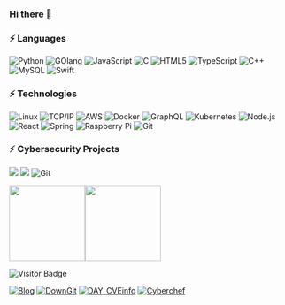 ### Hi there 👋

<!--
**TBOsec/TBOsec** is a ✨ _special_ ✨ repository because its `README.md` (this file) appears on your GitHub profile.

Here are some ideas to get you started:

- 🔭 I’m currently working on ...
- 🌱 I’m currently learning ...
- 👯 I’m looking to collaborate on ...
- 🤔 I’m looking for help with ...
- 💬 Ask me about ...
- 📫 How to reach me: ...
- 😄 Pronouns: ...
- ⚡ Fun fact: ...
-->

### ⚡ Languages

![Python](https://img.shields.io/badge/-Python-000?&logo=Python)
![GOlang](https://img.shields.io/badge/-Golang-000?&logo=go)
![JavaScript](https://img.shields.io/badge/-JavaScript-000?&logo=JavaScript)
![C](https://img.shields.io/badge/-C-000?&logo=C)
![HTML5](https://img.shields.io/badge/-HTML5-E34F26?style=flat-square&logo=html5&logoColor=white)
![TypeScript](https://img.shields.io/badge/-TypeScript-000?&logo=TypeScript)
![C++](https://img.shields.io/badge/-C++-000?&logo=c%2b%2b&logoColor=00599C)
![MySQL](https://img.shields.io/badge/-MySQL-000?&logo=MySQL)
![Swift](https://img.shields.io/badge/-Swift-000?&logo=Swift)

### ⚡ Technologies

![Linux](https://img.shields.io/badge/-Linux-000?&logo=Linux)
![TCP/IP](https://img.shields.io/badge/-TCP%2FIP-000?&logo=Windows-Terminal&logoColor=999)
![AWS](https://img.shields.io/badge/-AWS-000?&logo=Amazon-AWS&logoColor=F90)
![Docker](https://img.shields.io/badge/-Docker-000?&logo=Docker)
![GraphQL](https://img.shields.io/badge/-GraphQL-E10098?style=flat-square&logo=graphql)
![Kubernetes](https://img.shields.io/badge/-Kubernetes-000?&logo=Kubernetes)
![Node.js](https://img.shields.io/badge/-Node.js-000?&logo=node.js)
![React](https://img.shields.io/badge/-React-000?&logo=React)
![Spring](https://img.shields.io/badge/-Spring-000?&logo=Spring)
![Raspberry Pi](https://img.shields.io/badge/-Raspberry%20Pi-C51A4A?style=flat-square&logo=Raspberry-Pi)
![Git](https://img.shields.io/badge/-Git-black?style=flat-square&logo=git)

### ⚡ Cybersecurity Projects

[![](https://img.shields.io/badge/-🌐%20CyberChef-000)](https://github.com/TBOsec/cyberchef)
[![](https://img.shields.io/badge/-📝%20DayCVE-000)](https://github.com/TBOsec/DAY_CVEinfo)
![Git](https://img.shields.io/badge/-DownGit-black?style=flat-square&logo=git)

<!-- [Github Stats] -->
<img height="137px" src="https://github-readme-stats.vercel.app/api?username=TBOsec&hide_title=true&hide_border=true&show_icons=true&include_all_commits=true&count_private=true&theme=vue-dark" /><!-- wi*quL3fcV --><img height="137px" src="https://github-readme-stats.vercel.app/api/top-langs/?username=TBOsec&hide=html&hide_title=true&layout=compact&langs_count=7&theme=vue-dark" />

![Visitor Badge](https://visitor-badge.laobi.icu/badge?page_id=TBOsec.issus.1)

[![Blog](https://github-readme-stats.vercel.app/api/pin/?username=TBOsec&repo=Blog&theme=vue-dark)](https://github.com/TBOsec/Blog)
[![DownGit](https://github-readme-stats.vercel.app/api/pin/?username=TBOsec&repo=DownGit&theme=vue-dark)](https://github.com/TBOsec/DownGit)
[![DAY_CVEinfo](https://github-readme-stats.vercel.app/api/pin/?username=TBOsec&repo=Day_CVEinfo&theme=vue-dark)](https://github.com/TBOsec/DAY_CVEinfo)
[![Cyberchef](https://github-readme-stats.vercel.app/api/pin/?username=TBOsec&repo=cyberchef&theme=vue-dark)](https://github.com/TBOsec/cyberchef)

